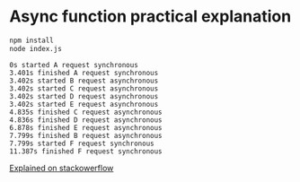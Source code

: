 # Async function practical explanation

```bash
npm install
node index.js
```

```text
0s started A request synchronous
3.401s finished A request synchronous
3.402s started B request asynchronous
3.402s started C request asynchronous
3.402s started D request asynchronous
3.402s started E request asynchronous
4.835s finished C request asynchronous
4.836s finished D request asynchronous
6.878s finished E request asynchronous
7.799s finished B request asynchronous
7.799s started F request synchronous
11.387s finished F request synchronous
```

[Explained on stackowerflow](https://stackoverflow.com/questions/748175/asynchronous-vs-synchronous-execution-what-does-it-really-mean)